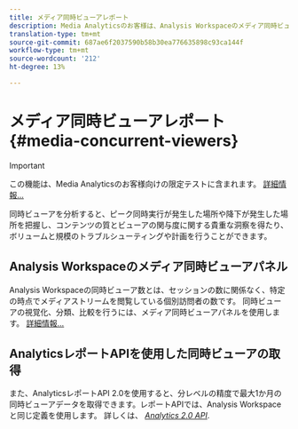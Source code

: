 ```yaml
---
title: メディア同時ビューアレポート
description: Media Analyticsのお客様は、Analysis Workspaceのメディア同時ビューアパネルを使用して、同時ビューアを分析し、ピーク同時実行が発生した場所やドロップオフが発生した場所を把握できます。
translation-type: tm+mt
source-git-commit: 687ae6f2037590b58b30ea776635898c93ca144f
workflow-type: tm+mt
source-wordcount: '212'
ht-degree: 13%

---
```



# メディア同時ビューアレポート{#media-concurrent-viewers}

>[!IMPORTANT]
>
>この機能は、Media Analyticsのお客様向けの限定テストに含まれます。 [詳細情報...](https://docs.adobe.com/content/help/ja-JP/analytics/landing/an-releases.html)

同時ビューアを分析すると、ピーク同時実行が発生した場所や降下が発生した場所を把握し、コンテンツの質とビューアの関与度に関する貴重な洞察を得たり、ボリュームと規模のトラブルシューティングや計画を行うことができます。

## Analysis Workspaceのメディア同時ビューアパネル

Analysis Workspaceの同時ビューア数とは、セッションの数に関係なく、特定の時点でメディアストリームを閲覧している個別訪問者の数です。 同時ビューアの視覚化、分類、比較を行うには、メディア同時ビューアパネルを使用します。 [詳細情報...](https://docs.adobe.com/content/help/ja-JP/analytics/analyze/analysis-workspace/panels/media-concurrent-viewers.html)

## AnalyticsレポートAPIを使用した同時ビューアの取得

また、AnalyticsレポートAPI 2.0を使用すると、分レベルの精度で最大1か月の同時ビューアデータを取得できます。レポートAPIでは、Analysis Workspaceと同じ定義を使用します。  詳しくは、 [_*Analytics 2.0 API*_](https://www.adobe.io/apis/experiencecloud/analytics/docs.html).
